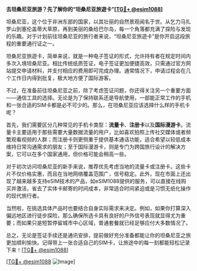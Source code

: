 **去坦桑尼亚旅游？先了解你的“坦桑尼亚旅遊卡”[[TG💪+ @esim1088](https://t.me/s/esim1088)]**

坦桑尼亚，这个位于非洲东部的国家，以其壮丽的自然景观闻名于世。从乞力马扎罗山到塞伦盖蒂大草原，再到美丽的桑给巴尔岛，每一个角落都充满了探险与发现的乐趣。对于计划前往坦桑尼亚的旅行者来说，“坦桑尼亚旅遊卡”是你开启这段旅程的重要通行证之一。

坦桑尼亚旅遊卡，简单来说，就是一种电子签证的形式，允许持有者在规定时间内多次入境坦桑尼亚。相比传统纸质签证，电子签证更加便捷高效，只需通过官方网站提交申请材料，并支付相应的费用即可完成办理。通常情况下，申请过程会在几个工作日内得到批复，极大地方便了国际游客。

不过，在准备前往坦桑尼亚之前，除了考虑签证问题，你还得关注另一个重要方面——通信工具的选择。无论是为了保持联系还是导航使用，一部能正常工作的手机和一张合适的SIM卡都是必不可少的。那么，在坦桑尼亚应该选择什么样的手机卡呢？

首先，我们需要区分几种常见的手机卡类型：**流量卡**、**注册卡**以及**国际漫游卡**。流量卡主要适用于那些需要大量数据流量的用户，比如喜欢拍照上传社交媒体或者频繁观看视频的人群；而注册卡则更侧重于提供基本通话功能，适合希望以较低成本维持日常沟通需求的朋友；至于国际漫游卡，则是专门为跨国旅行设计的解决方案，它可以在多个国家通用，但价格可能会稍高一些。

对于初次访问坦桑尼亚的新手来说，推荐优先考虑当地的流量卡或注册卡。这些卡片不仅价格实惠，而且在当地网络覆盖范围广，信号稳定。此外，现在市面上还出现了越来越多支持eSIM技术的产品，如eSIM1088提供的服务，可以直接在线购买并激活，省去了实体卡邮寄的时间成本，非常适合时间紧迫或是习惯无纸化操作的现代旅行者。

当然啦，在挑选具体产品时也要结合自身实际需求来决定。例如，如果你打算深入偏远地区进行徒步探险，那么确保所选卡具有良好的户外信号表现就显得尤为重要；而如果只是短暂停留城市中心区域，普通套餐就已经足够应付大多数情况了。

总之，无论是签证手续还是通讯安排，提前做好充分准备都能让你的坦桑尼亚之旅更加顺利愉快。记得带上一张合适自己的SIM卡，让旅途中的每一刻都能轻松记录下来！[[TG💪+ @esim1088](https://t.me/s/esim1088)]

[[TG💪+ @esim1088](https://t.me/s/esim1088) ![Image](https://i.postimg.cc/4NQfJmqS/Snipaste-2025-05-13-00-14-12.png)]